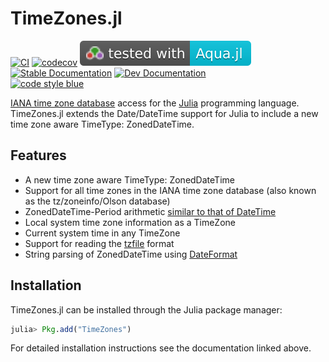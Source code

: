TimeZones.jl
============

[![CI](https://github.com/JuliaTime/TimeZones.jl/workflows/CI/badge.svg)](https://github.com/JuliaTime/TimeZones.jl/actions?query=workflow%3ACI)
[![codecov](https://codecov.io/gh/JuliaTime/TimeZones.jl/branch/master/graph/badge.svg)](https://codecov.io/gh/JuliaTime/TimeZones.jl)
[![Aqua QA](https://raw.githubusercontent.com/JuliaTesting/Aqua.jl/master/badge.svg)](https://github.com/JuliaTesting/Aqua.jl)
<br/>
[![Stable Documentation](https://img.shields.io/badge/docs-stable-blue.svg)](https://juliatime.github.io/TimeZones.jl/stable)
[![Dev Documentation](https://img.shields.io/badge/docs-dev-blue.svg)](https://juliatime.github.io/TimeZones.jl/dev)
<br/>
[![code style blue](https://img.shields.io/badge/code%20style-blue-4495d1.svg)](https://github.com/invenia/BlueStyle)

[IANA time zone database](https://www.iana.org/time-zones) access for the [Julia](https://julialang.org) programming language. TimeZones.jl extends the Date/DateTime support for Julia to include a new time zone aware TimeType: ZonedDateTime.

## Features

* A new time zone aware TimeType: ZonedDateTime
* Support for all time zones in the IANA time zone database (also known as the tz/zoneinfo/Olson database)
* ZonedDateTime-Period arithmetic [similar to that of DateTime](https://docs.julialang.org/en/v1/stdlib/Dates/#TimeType-Period-Arithmetic)
* Local system time zone information as a TimeZone
* Current system time in any TimeZone
* Support for reading the [tzfile](https://man7.org/linux/man-pages/man5/tzfile.5.html) format
* String parsing of ZonedDateTime using [DateFormat](https://docs.julialang.org/en/stable/stdlib/dates/#Base.Dates.DateFormat)

## Installation

TimeZones.jl can be installed through the Julia package manager:

```julia
julia> Pkg.add("TimeZones")
```

For detailed installation instructions see the documentation linked above.
